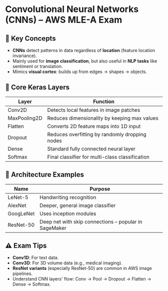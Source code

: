 # Convolutional Neural Networks (CNNs) – AWS MLE-A Exam

## 🧠 Key Concepts

- **CNNs** detect patterns in data regardless of **location** (feature location invariance).
- Mainly used for **image classification**, but also useful in **NLP tasks** like sentiment or translation.
- Mimics **visual cortex**: builds up from edges → shapes → objects.

## 🔧 Core Keras Layers

| Layer         | Function                                        |
|---------------|--------------------------------------------------|
| Conv2D        | Detects local features in image patches         |
| MaxPooling2D  | Reduces dimensionality by keeping max values    |
| Flatten       | Converts 2D feature maps into 1D input          |
| Dropout       | Reduces overfitting by randomly dropping nodes |
| Dense         | Standard fully connected neural layer           |
| Softmax       | Final classifier for multi-class classification |

## 🔬 Architecture Examples

| Name       | Purpose                          |
|------------|----------------------------------|
| LeNet-5    | Handwriting recognition          |
| AlexNet    | Deeper, general image classifier |
| GoogLeNet  | Uses inception modules           |
| ResNet-50  | Deep net with skip connections – popular in SageMaker |

## ⚠️ Exam Tips

- **Conv1D**: For text data.
- **Conv3D**: For 3D volume data (e.g., medical imaging).
- **ResNet variants** (especially ResNet-50) are common in AWS image pipelines.
- Understand CNN layers' flow: Conv → Pool → Dropout → Flatten → Dense → Softmax.

